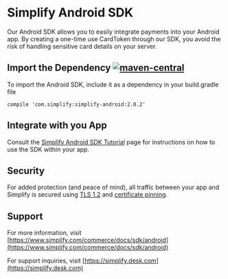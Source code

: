 # Simplify Android SDK

Our Android SDK allows you to easily integrate payments into your Android app. By creating a one-time use CardToken through our SDK, you avoid the risk of handling sensitive card details on your server.

## Import the Dependency [![maven-central](https://img.shields.io/maven-central/v/com.simplify/simplify-android.svg)](http://search.maven.org/#search%7Cga%7C1%7Csimplify-android)

To import the Android SDK, include it as a dependency in your build.gradle file

    compile 'com.simplify:simplify-android:2.0.2'

## Integrate with you App

Consult the [Simplify Android SDK Tutorial](https://github.com/simplifycom/simplify-android-sample/wiki/Simplify-Android-SDK-Tutorial) page for instructions on how to use the SDK within your app. 

## Security

For added protection (and peace of mind), all traffic between your app and Simplify is secured using [TLS 1.2](https://en.wikipedia.org/wiki/Transport_Layer_Security#TLS_1.2) and [certificate pinning](https://en.wikipedia.org/wiki/HTTP_Public_Key_Pinning).

## Support

For more information, visit [https://www.simplify.com/commerce/docs/sdk/android](https://www.simplify.com/commerce/docs/sdk/android)

For support inquiries, visit [https://simplify.desk.com](https://simplify.desk.com)